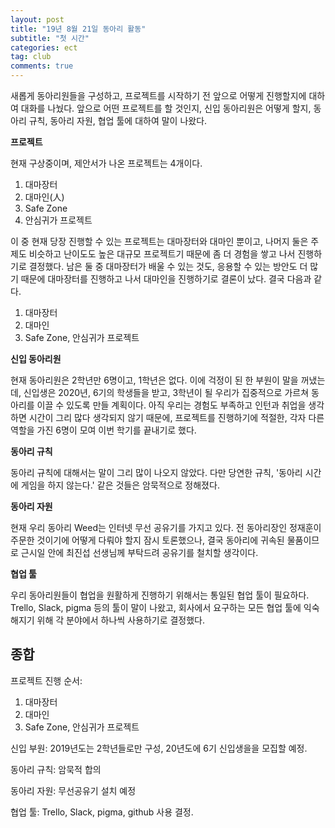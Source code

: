 ```yaml
---
layout: post
title: "19년 8월 21일 동아리 활동"
subtitle: "첫 시간"
categories: ect
tag: club
comments: true
---
```


새롭게 동아리원들을 구성하고, 프로젝트를 시작하기 전 앞으로 어떻게 진행할지에 대하여 대화를 나눴다. 앞으로 어떤 프로젝트를 할 것인지, 신입 동아리원은 어떻게 할지, 동아리 규칙, 동아리 자원, 협업 툴에 대하여 말이 나왔다. 

**프로젝트**

현재 구상중이며, 제안서가 나온 프로젝트는 4개이다.

1. 대마장터
2. 대마인(人)
3. Safe Zone
4. 안심귀가 프로젝트

이 중 현재 당장 진행할 수 있는 프로젝트는 대마장터와 대마인 뿐이고, 나머지 둘은 주제도 비슷하고 난이도도 높은 대규모 프로젝트기 때문에 좀 더 경험을 쌓고 나서 진행하기로 결정했다. 남은 둘 중 대마장터가 배울 수 있는 것도, 응용할 수 있는 방안도 더 많기 때문에 대마장터를 진행하고 나서 대마인을 진행하기로 결론이 났다. 결국 다음과 같다.

1. 대마장터
2. 대마인
3. Safe Zone, 안심귀가 프로젝트

**신입 동아리원**

현재 동아리원은 2학년만 6명이고, 1학년은 없다. 이에 걱정이 된 한 부원이 말을 꺼냈는데, 신입생은 2020년, 6기의 학생들을 받고, 3학년이 될 우리가 집중적으로 가르쳐 동아리를 이끌 수 있도록 만들 계획이다. 아직 우리는 경험도 부족하고 인턴과 취업을 생각하면 시간이 그리 많다 생각되지 않기 때문에, 프로젝트를 진행하기에 적절한, 각자 다른 역할을 가진 6명이 모여 이번 학기를 끝내기로 했다.

**동아리 규칙**

동아리 규칙에 대해서는 말이 그리 많이 나오지 않았다. 다만 당연한 규칙, '동아리 시간에 게임을 하지 않는다.' 같은 것들은 암묵적으로 정해졌다.

**동아리 자원**

현재 우리 동아리 Weed는 인터넷 무선 공유기를 가지고 있다. 전 동아리장인 정재훈이 주문한 것이기에 어떻게 다뤄야 할지 잠시 토론했으나, 결국 동아리에 귀속된 물품이므로 근시일 안에 최진섭 선생님께 부탁드려 공유기를 철치할 생각이다.

**협업 툴**

우리 동아리원들이 협업을 원활하게 진행하기 위해서는 통일된 협업 툴이 필요하다. Trello, Slack, pigma 등의 툴이 말이 나왔고, 회사에서 요구하는 모든 협업 툴에 익숙해지기 위해 각 분야에서 하나씩 사용하기로 결정했다.

## 종합

프로젝트 진행 순서:

1. 대마장터
2. 대마인
3. Safe Zone, 안심귀가 프로젝트

신입 부원: 2019년도는 2학년들로만 구성, 20년도에 6기 신입생을을 모집할 예정.

동아리 규칙: 암묵적 합의

동아리 자원: 무선공유기 설치 예정

협업 툴: Trello, Slack, pigma, github 사용 결정.